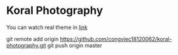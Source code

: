 # Koral Photography

You can watch real theme in [link](http://demos.upperthemes.com/koral/photography/)

git remote add origin https://github.com/congviec18120062/koral-photography.git
git push origin master
